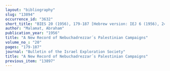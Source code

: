 ```yaml
---
layout: "bibliography"
slug: "13894"
occurrence_id: "3632"
short_title: "BIES 20 (1956), 179-187 [Hebrew version: IEJ 6 (1956), 246-256]"
author: "Malamat, Abraham"
publication_year: "1956"
title: "A New Record of Nebuchadrezzar´s Palestinian Campaigns"
volume_no_: "20"
pages: "179-187"
journal: "Bulletin of the Israel Exploration Society"
title: "A New Record of Nebuchadrezzar´s Palestinian Campaigns"
previous_item: "13897"
---
```

